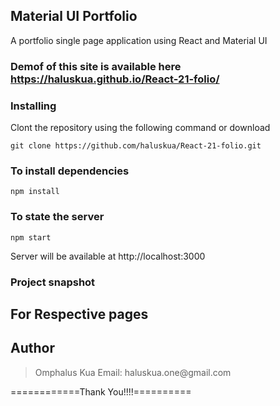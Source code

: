 ## Material UI Portfolio

A portfolio single page application using React and Material UI

### Demof of this site is available here https://haluskua.github.io/React-21-folio/

### Installing

Clont the repository using the following command or download

```
git clone https://github.com/haluskua/React-21-folio.git
```

### To install dependencies

```
npm install
```

### To state the server

```
npm start
```

Server will be available at http://localhost:3000

### Project snapshot

## For Respective pages

## Author

<blockquote>
Omphalus Kua
Email: haluskua.one@gmail.com 
</blockquote>

============Thank You!!!!==========
